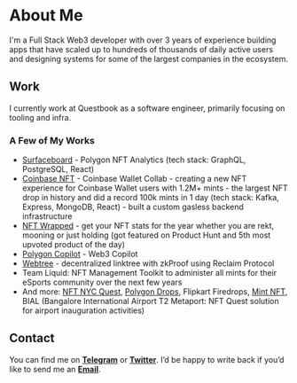 # About Me

I'm a Full Stack Web3 developer with over 3 years of experience building apps that have scaled up to hundreds of thousands of daily active users and designing systems for some of the largest companies in the ecosystem.

## Work

I currently work at Questbook as a software engineer, primarily focusing on tooling and infra.

### A Few of My Works

* [Surfaceboard](https://www.producthunt.com/products/surfaceboard) - Polygon NFT Analytics (tech stack: GraphQL, PostgreSQL, React)
* [Coinbase NFT](https://miro.medium.com/v2/resize:fit:4800/format:webp/0*i5AYgYJa76xnPXNI.png) - Coinbase Wallet Collab - creating a new NFT experience for Coinbase Wallet users with 1.2M+ mints - the largest NFT drop in history and did a record 100k mints in 1 day (tech stack: Kafka, Express, MongoDB, React) - built a custom gasless backend infrastructure
* [NFT Wrapped](https://www.producthunt.com/products/nft-wrapped) - get your NFT stats for the year whether you are rekt, mooning or just holding (got featured on Product Hunt and 5th most upvoted product of the day)
* [Polygon Copilot](https://polygon.technology/blog/introducing-copilot-your-ai-powered-guide-to-polygon-and-web3) - Web3 Copilot
* [Webtree](https://webtreee.xyz/) - decentralized linktree with zkProof using Reclaim Protocol
* Team Liquid: NFT Management Toolkit to administer all mints for their eSports community over the next few years
* And more: [NFT NYC Quest](https://x.com/0xPolygonEco/status/1537841336447008770), [Polygon Drops](https://0xcopestudio.medium.com/polygon-launches-drops-the-polygon-merch-store-powered-by-cope-studio-c6c9388de421), Flipkart Firedrops, [Mint NFT](https://0xmint.io/), BIAL (Bangalore International Airport T2 Metaport: NFT Quest solution for airport inauguration activities)

## Contact

You can find me on [**Telegram**](https://t.me/kryptocodes) or [**Twitter**](https://x.com/0xkryptocodes). I’d be happy to write back if you’d like to send me an [**Email**](mailto:srivatsantb@gmail.com).
